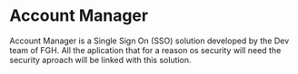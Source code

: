 # Account Manager
Account Manager is a Single Sign On (SSO) solution developed by the Dev team of FGH. All the aplication that for a reason os security will need the security aproach will be linked with this solution.

